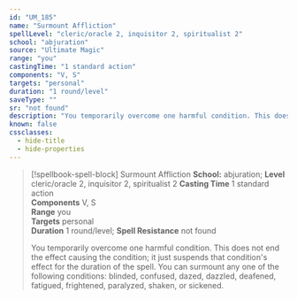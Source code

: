 ```yaml
---
id: "UM_185"
name: "Surmount Affliction"
spellLevel: "cleric/oracle 2, inquisitor 2, spiritualist 2"
school: "abjuration"
source: "Ultimate Magic"
range: "you"
castingTime: "1 standard action"
components: "V, S"
targets: "personal"
duration: "1 round/level"
saveType: ""
sr: "not found"
description: "You temporarily overcome one harmful condition. This does not end the effect causing the condition; it just suspends that condition's effect for the duration of the spell. You can surmount any one of the following conditions: blinded, confused, dazed, dazzled, deafened, fatigued, frightened, paralyzed, shaken, or sickened."
known: false
cssclasses:
  - hide-title
  - hide-properties
---
```


> [!spellbook-spell-block] Surmount Affliction
> **School:** abjuration; **Level** cleric/oracle 2, inquisitor 2, spiritualist 2
> **Casting Time** 1 standard action  
> **Components** V, S  
> **Range** you  
> **Targets** personal  
> **Duration** 1 round/level; **Spell Resistance** not found
> 
> You temporarily overcome one harmful condition. This does not end the effect causing the condition; it just suspends that condition's effect for the duration of the spell. You can surmount any one of the following conditions: blinded, confused, dazed, dazzled, deafened, fatigued, frightened, paralyzed, shaken, or sickened.